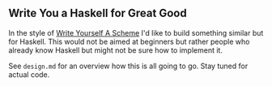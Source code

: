 ## Write You a Haskell for Great Good

In the style of [Write Yourself A Scheme][wyas] I'd like to build
something similar but for Haskell. This would not be aimed at
beginners but rather people who already know Haskell but might not be
sure how to implement it.

See `design.md` for an overview how this is all going to go. Stay
tuned for actual code.

[wyas]: https://en.wikibooks.org/wiki/Write_Yourself_a_Scheme_in_48_Hours

